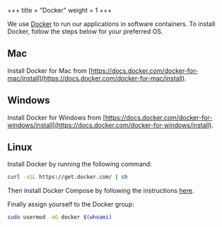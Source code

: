 +++
title = "Docker"
weight = 1
+++

We use [Docker](https://www.docker.com) to run our applications in software containers. To install Docker, follow the steps below for your preferred OS.

## Mac
Install Docker for Mac from [https://docs.docker.com/docker-for-mac/install](https://docs.docker.com/docker-for-mac/install).

## Windows
Install Docker for Windows from [https://docs.docker.com/docker-for-windows/install](https://docs.docker.com/docker-for-windows/install).

## Linux
Install Docker by running the following command:

```bash
curl -sSL https://get.docker.com/ | sh
```

Then install Docker Compose by following the instructions [here](https://github.com/docker/compose/releases).

Finally assign yourself to the Docker group:

```bash
sudo usermod -aG docker $(whoami)
```
